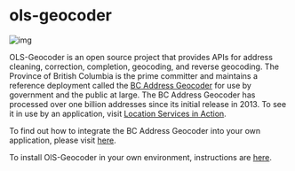 # ols-geocoder
![img](https://img.shields.io/badge/Lifecycle-Stable-97ca00)

OLS-Geocoder is an open source project that provides APIs for address cleaning, correction, completion, geocoding, and reverse geocoding. The Province of British Columbia is the prime committer and maintains a reference deployment called the [BC Address Geocoder](https://www2.gov.bc.ca/gov/content/data/geographic-data-services/location-services/geocoder) for use by government and the public at large. The BC Address Geocoder has processed over one billion addresses since its initial release in 2013. To see it in use by an application, visit [Location Services in Action](https://ols-demo.apps.gov.bc.ca/index.html).

To find out how to integrate the BC Address Geocoder into your own application, please visit [here](https://github.com/bcgov/ols-geocoder/blob/gh-pages/README.md).

To install OlS-Geocoder in your own environment, instructions are [here](https://github.com/bcgov/ols-geocoder/blob/dev/INSTALL.md).
